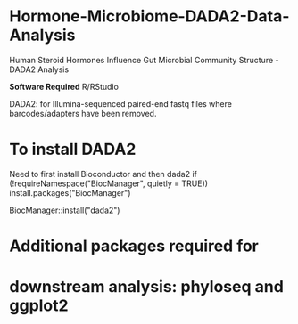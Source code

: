 # Hormone-Microbiome-DADA2-Data-Analysis
Human Steroid Hormones Influence Gut Microbial Community Structure - DADA2 Analysis

**Software Required**
R/RStudio

DADA2: for Illumina-sequenced paired-end fastq files where 
barcodes/adapters have been removed.

# To install DADA2
Need to first install Bioconductor and then dada2
if (!requireNamespace("BiocManager", quietly = TRUE))
    install.packages("BiocManager")

BiocManager::install("dada2")

# Additional packages required for 
# downstream analysis: phyloseq and ggplot2
